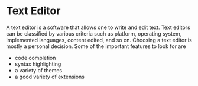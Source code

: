 # Text Editor 

A text editor is a software that allows one to write and edit text. Text editors can be classified by various criteria such as platform, operating system, implemented languages, content edited, and so on. Choosing a text editor is mostly a personal decision. Some of the important features to look for are 

* code completion
* syntax highlighting
* a variety of themes 
* a good variety of extensions  

